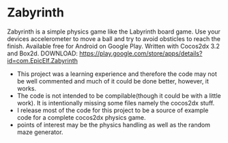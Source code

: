 # Zabyrinth
 Zabyrinth is a simple physics game like the Labyrinth board game. Use your devices accelerometer to move a ball and try to avoid obsticles to reach the finish. Available free for Android on Google Play. Written with Cocos2dx 3.2 and Box2d. DOWNLOAD: https://play.google.com/store/apps/details?id=com.EpicElf.Zabyrinth
 
 - This project was a learning experience and therefore the code may not be well commented and much of it could be done better, however, it works.
 - The code is not intended to be compilable(though it could be with a little work). It is intentionally missing some files namely the cocos2dx stuff.
 - I release most of the code for this project to be a source of example code for a complete cocos2dx physics game.
 - points of interest may be the physics handling as well as the random maze generator.
 

